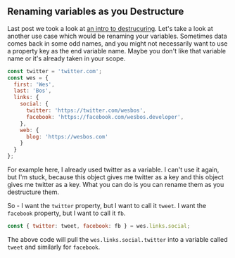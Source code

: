 ## Renaming variables as you Destructure

Last post we took a look at [an intro to destrucuring](TODO). Let's take a look at another use case which would be renaming your variables. Sometimes data comes back in some odd names, and you might not necessarily want to use a property key as the end variable name. Maybe you don't like that variable name or it's already taken in your scope.


```js
const twitter = 'twitter.com';
const wes = {
  first: 'Wes',
  last: 'Bos',
  links: {
    social: {
      twitter: 'https://twitter.com/wesbos',
      facebook: 'https://facebook.com/wesbos.developer',
    },
    web: {
      blog: 'https://wesbos.com'
    }
  }
};
```

For example here, I already used twitter as a variable. I can't use it again, but I'm stuck, because this object gives me twitter as a key and this object gives me twitter as a key. What you can do is you can rename them as you destructure them.

So - I want the `twitter` property, but I want to call it `tweet`. I want the `facebook` property, but I want to call it `fb`.

```js
const { twitter: tweet, facebook: fb } = wes.links.social;
```

The above code will pull the `wes.links.social.twitter` into a variable called `tweet` and similarly for `facebook`. 


